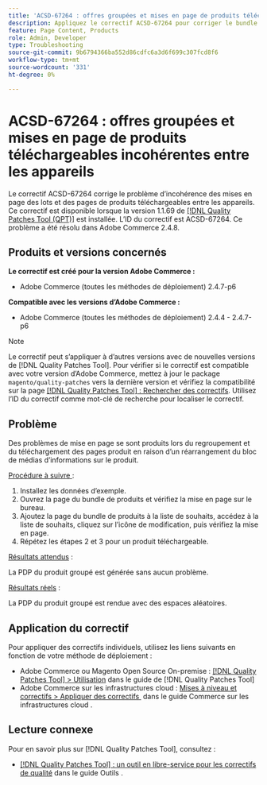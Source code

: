 ```yaml
---
title: 'ACSD-67264 : offres groupées et mises en page de produits téléchargeables incohérentes entre les appareils'
description: Appliquez le correctif ACSD-67264 pour corriger le bundle Adobe Commerce et les pages téléchargeables ont rencontré des problèmes de mise en page en raison d’un réarrangement du bloc de médias d’informations sur le produit.
feature: Page Content, Products
role: Admin, Developer
type: Troubleshooting
source-git-commit: 9b6794366ba552d86cdfc6a3d6f699c307fcd8f6
workflow-type: tm+mt
source-wordcount: '331'
ht-degree: 0%

---
```



# ACSD-67264 : offres groupées et mises en page de produits téléchargeables incohérentes entre les appareils

Le correctif ACSD-67264 corrige le problème d’incohérence des mises en page des lots et des pages de produits téléchargeables entre les appareils. Ce correctif est disponible lorsque la version 1.1.69 de [[!DNL Quality Patches Tool (QPT)]](/help/tools/quality-patches-tool/quality-patches-tool-to-self-serve-quality-patches.md) est installée. L’ID du correctif est ACSD-67264. Ce problème a été résolu dans Adobe Commerce 2.4.8.

## Produits et versions concernés

**Le correctif est créé pour la version Adobe Commerce :**

* Adobe Commerce (toutes les méthodes de déploiement) 2.4.7-p6

**Compatible avec les versions d’Adobe Commerce :**

* Adobe Commerce (toutes les méthodes de déploiement) 2.4.4 - 2.4.7-p6

>[!NOTE]
>
>Le correctif peut s’appliquer à d’autres versions avec de nouvelles versions de [!DNL Quality Patches Tool]. Pour vérifier si le correctif est compatible avec votre version d’Adobe Commerce, mettez à jour le package `magento/quality-patches` vers la dernière version et vérifiez la compatibilité sur la page [[!DNL Quality Patches Tool] : Rechercher des correctifs](https://experienceleague.adobe.com/tools/commerce-quality-patches/index.html?lang=fr). Utilisez l’ID du correctif comme mot-clé de recherche pour localiser le correctif.

## Problème

Des problèmes de mise en page se sont produits lors du regroupement et du téléchargement des pages produit en raison d’un réarrangement du bloc de médias d’informations sur le produit.

<u>Procédure à suivre </u> :

1. Installez les données d’exemple.
1. Ouvrez la page du bundle de produits et vérifiez la mise en page sur le bureau.
1. Ajoutez la page du bundle de produits à la liste de souhaits, accédez à la liste de souhaits, cliquez sur l’icône de modification, puis vérifiez la mise en page.
1. Répétez les étapes 2 et 3 pour un produit téléchargeable.

<u>Résultats attendus</u> :

La PDP du produit groupé est générée sans aucun problème.

<u>Résultats réels</u> :

La PDP du produit groupé est rendue avec des espaces aléatoires.

## Application du correctif

Pour appliquer des correctifs individuels, utilisez les liens suivants en fonction de votre méthode de déploiement :

* Adobe Commerce ou Magento Open Source On-premise : [[!DNL Quality Patches Tool] > Utilisation](/help/tools/quality-patches-tool/usage.md) dans le guide de [!DNL Quality Patches Tool]
* Adobe Commerce sur les infrastructures cloud : [&#x200B; Mises à niveau et correctifs > Appliquer des correctifs &#x200B;](https://experienceleague.adobe.com/docs/commerce-cloud-service/user-guide/develop/upgrade/apply-patches.html?lang=fr) dans le guide Commerce sur les infrastructures cloud .

## Lecture connexe

Pour en savoir plus sur [!DNL Quality Patches Tool], consultez :

* [[!DNL Quality Patches Tool] : un outil en libre-service pour les correctifs de qualité](/help/tools/quality-patches-tool/quality-patches-tool-to-self-serve-quality-patches.md) dans le guide Outils .
